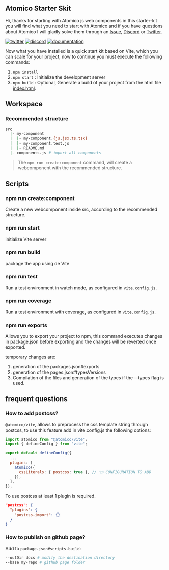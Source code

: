 ## Atomico Starter Skit

Hi, thanks for starting with Atomico js web components in this starter-kit you will find what you need to start with Atomico and if you have questions about Atomico I will gladly solve them through an [Issue](https://github.com/atomicojs/atomico/issues/new/choose), [Discord](https://discord.gg/7z3rNhmkNE) or [Twitter](https://twitter.com/atomicojs).

[![twitter](https://raw.githubusercontent.com/atomicojs/docs/master/.gitbook/assets/twitter.svg)](https://twitter.com/atomicojs)
[![discord](https://raw.githubusercontent.com/atomicojs/docs/master/.gitbook/assets/discord.svg)](https://discord.gg/7z3rNhmkNE)
[![documentation](https://raw.githubusercontent.com/atomicojs/docs/master/.gitbook/assets/doc-1.svg)](https://atomico.gitbook.io/doc/)

Now what you have installed is a quick start kit based on Vite, which you can scale for your project, now to continue you must execute the following commands:

1. `npm install`
2. `npm start` : Initialize the development server
3. `npm build` : Optional, Generate a build of your project from the html file [index.html](index.html).

## Workspace

### Recommended structure

```bash
src
  |- my-component
  |  |- my-component.{js,jsx,ts,tsx}
  |  |- my-component.test.js
  |  |- README.md
  |- components.js # import all components
```

> The `npm run create:component` command, will create a webcomponent with the recommended structure.

## Scripts

### npm run create:component

Create a new webcomponent inside src, according to the recommended structure.

### npm run start

initialize Vite server

### npm run build

package the app using de Vite

### npm run test

Run a test environment in watch mode, as configured in `vite.config.js`.

### npm run coverage

Run a test environment with coverage, as configured in `vite.config.js`.

### npm run exports

Allows you to export your project to npm, this command executes changes in package.json before exporting and the changes will be reverted once exported.

temporary changes are:

1. generation of the packages.json#exports
2. generation of the pages.json#typesVersions
3. Compilation of the files and generation of the types if the --types flag is used.

## frequent questions

### How to add postcss?

`@atomico/vite`, allows to preprocess the css template string through postcss, to use this feature add in vite.config.js the following options:

```js
import atomico from "@atomico/vite";
import { defineConfig } from "vite";

export default defineConfig({
  ...
  plugins: [
    atomico({
      cssLiterals: { postcss: true }, // 👈 CONFIGURATION TO ADD
    }),
  ],
});
```

To use postcss at least 1 plugin is required.

```json
"postcss": {
  "plugins": {
    "postcss-import": {}
  }
}
```

### How to publish on github page?

Add to `package.json#scripts.build`:

```bash
--outDir docs # modify the destination directory
--base my-repo # github page folder
```

